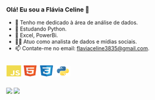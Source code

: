 ### Olá! Eu sou a Flávia Celine 👋



- 🔭 Tenho me dedicado à área de análise de dados.
- 🐍 Estudando Python.
- 🎲 Excel, PowerBi.
- 👩‍💻 Atuo como analista de dados e mídias sociais.
- 📫 Contate-me no email: flaviaceline3835@gmail.com.



<div style="display: inline_block"><br>
  <img align="center" alt="flavia-Js" height="30" width="40" src="https://raw.githubusercontent.com/devicons/devicon/master/icons/javascript/javascript-plain.svg">
  <img align="center" alt="flavia-HTML" height="30" width="40" src="https://raw.githubusercontent.com/devicons/devicon/master/icons/html5/html5-original.svg">
  <img align="center" alt="flavia-CSS" height="30" width="40" src="https://raw.githubusercontent.com/devicons/devicon/master/icons/css3/css3-original.svg">
  <img align="center" alt="flavia-python" height="30" width="40" src="https://raw.githubusercontent.com/devicons/devicon/master/icons/python/python-original.svg">
  
    
</div>
    
   
  ##
    
<div>
    <a href= "https://www.linkedin.com/in/fl%C3%A1via-celine/target="_blank"><img src="https://img.shields.io/badge/-LinkedIn-%230077B5?style=for-the-badge&logo=linkedin&logoColor=white" target="_blank"></a> 
    <a href= "mailto:flaviaceline3835@gmail.com"><img src="https://img.shields.io/badge/-Gmail-%23333?style=for-the-badge&logo=gmail&logoColor=white" target="_blank"</a>
    </div>
    
    
    
    
    
   

